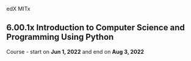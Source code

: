 edX MITx

## 6.00.1x Introduction to Computer Science and Programming Using Python

Course - start on **Jun 1, 2022** and end on **Aug 3, 2022**
